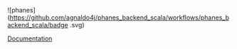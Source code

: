 ![phanes](https://github.com/agnaldo4j/phanes_backend_scala/workflows/phanes_backend_scala/badge
.svg)

[Documentation](https://agnaldo4j.github.io/phanes_backend_scala/)
